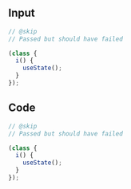 
## Input

```javascript
// @skip
// Passed but should have failed

(class {
  i() {
    useState();
  }
});

```

## Code

```javascript
// @skip
// Passed but should have failed

(class {
  i() {
    useState();
  }
});

```
      